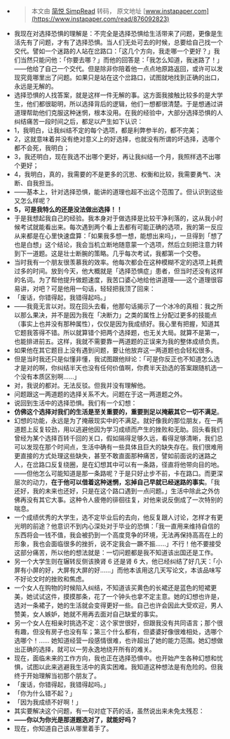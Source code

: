 - > 本文由 [简悦 SimpRead](http://ksria.com/simpread/) 转码， 原文地址 [www.instapaper.com](https://www.instapaper.com/read/876092823)
- 我现在对选择恐惧的理解是：不完全是选择恐惧给生活带来了问题，更像是生活先有了问题，才有了选择恐惧。当人们无处可去的时候，总要给自己找一个交代。譬如一个迷路的人站在岔路口：「这几个方向，我走哪一个更好？」我们当然只能问他：「你要去哪？」而他的回答是：「我怎么知道，我迷路了！」——他给了自己一个交代。但是除非你陪着他一点点地原路返回，或许可以发现究竟哪里出了问题。如果只是站在这个岔路口，试图就地找到正确的出口，永远是无解的。
- 选择恐惧的人找答案，就是这样一件无解的事。这方面我接触比较多的是大学生，他们都很聪明，所以选择背后的逻辑，他们一想都很清楚。于是想通过讲道理帮助他们克服这种迷惘，根本没用。在我的经验中，大部分选择恐惧的人纠结痛苦一段时间之后，都足以产生如下认识：
- 1，我明白，让我纠结不定的每个选项，都是利弊参半的，都不完美；
- 2，这就意味着并没有绝对意义上的好选择，也就没有所谓的坏选择，选哪个都不会死，我明白；
- 3，我还明白，现在我选不出哪个更好，再让我纠结一个月，我照样选不出哪个更好；
- 4，我明白，真的，我需要的不是更多的沉思、权衡和比较，我需要勇气、决断、自我担当。
- ——基本上，针对选择恐惧，能讲的道理也超不出这个范围了。但认识到这些又怎么样呢？
- **5，可是我特么的还是没法做出选择！！**
- 于是我想起我自己的经验。我本身对于做选择是比较干净利落的，这从我小时候考试就能看出来。每次遇到两个看上去都有可能正确的选项，我的第一反应从来都是在心里快速盘算：「如果我多想一想，能想出来吗」，一旦得到「想了也是白想」这个结论，我会当机立断地随意蒙一个选项，然后立刻把注意力转到下一道题。这是壮士断腕的策略。几乎每次考试，我都第一个交卷。
- 当时我有一个朋友很羡慕我的效率。他每次都会在这种模糊不定的选项上耗费过多的时间。放到今天，他大概就是「选择恐惧症」患者，但当时还没有这样的名词。为了帮他提升做题速度，我苦口婆心地给他讲道理——这个道理很容易讲，对吧？可是他用一句话，轻轻把我顶了回来：
- 「废话，你错得起，我错得起吗。」
- ——我竟无言以对。现在回头去看，他那句话揭示了一个冰冷的真相：我之所以那么果决，并不是因为我在「决断力」之类的属性上分配过更多的技能点（事实上也并没有那种属性），仅仅是因为我成绩好。我心里有把握，知道其它题我答得不错。所以就算错个把两个选择题，也无关大局。就算不是第一，也能排进前五。这样，我就不需要靠一两道题的正误来为我的整体成绩负责。
- 如果他在其它题目上没有遇到问题，要让他放弃这一两道题也会轻松很多。
- 但是当时我还只是似懂非懂，我试图跟他辩论：「可是你反正也不知道怎么选才是对的啊，你纠结半天也没有任何价值啊，你费半天劲选的答案跟随机选一个没有本质区别啊……」
- 对，我说的都对。无法反驳。但我并没有理解他。
- 问题跟这一两道题的选择关系不大。问题在于这一两道题之外。
- 说回到生活中的选择恐惧。我们有一个幻想：
- **仿佛这个选择对我们的生活是至关重要的，重要到足以掩蔽其它一切不满足**。
- 幻想的功能，永远是为了掩蔽现实中的不满足。就好像我的那位朋友，在一两道题上反复较劲，用以逃避他因为学习成绩而产生的挫败和无助。回头看我们曾经为某个选择百转千回的关口，假如隔得足够久远，看得足够清晰，我们总可以发现在那个时间点，生活中确有一些具体且巨大的缺失存在。我们很难用更直接的方式处理这些缺失，甚至不敢直面那种痛苦，譬如前面说的迷路之人，在岔路口反复绕圈，是在幻想其中可以有一条路，径直将他带向目的地。——但他怎么可能知道是那一条路呢？于是只好止步不前，卡在路口。而更深层次的动力，**在于他可以借着这种迷惘，忘掉自己早就已经迷路的事实**。「我还好，我的未来也还好，只是在这个路口遇到一点问题。」生活中除此之外仿佛再没有其它大事。这种令人疲倦的徘徊往复，对他来说反倒成了一次特别的喘息。
- 一个成绩优秀的大学生，选不定毕业后的去向，他反复跟人讨论，怎样才有更光明的前途？他意识不到内心深处对于毕业的恐惧：「我一直用来维持自信的东西将会一钱不值，我会被扔到一个高度竞争的环境，无法再保持高高在上的形象，我也会面临很多的挫折，说不定我会一蹶不振……」不行！他不要接受这部分痛苦，所以他的想法就是：一切问题都是我不知道该出国还是工作。
- 另一个大学生则在辗转反侧该换肾 6 还是肾 6 大，他已经纠结了好几天：「小屏有小屏的好，大屏有大屏的好……」而他本该用这几天写论文，本该品味写不好论文时的挫败和焦虑。
- 一个女人在购物的时候陷入纠结，不知道该买黄色的长裙还是蓝色的短裙更美，她试试这件，摸摸那条，花了一个钟头也拿不定主意。她的幻想也许是，选对一条裙子，她的生活就会变得更好一些。自己也许会因此大受欢迎，男人赞美，女人嫉妒，她就不用再去面对自己缺爱的事实。
- 另一个女人在相亲时挑选不定：这个家世很好，但跟我没有共同语言；那个很有趣，但没有房子也没有车；第三个什么都有，但婆婆好像很难相处，选哪个选哪个！…… 她知道经营一段感情很难，也许超出了她的能力范围。她幻想做出正确的选择，就可以一劳永逸地绕开所有的难关。
- 现在，面临未来的工作方向，我也正在选择恐惧中。也开始产生各种幻想和忧惧，试图以此来逃避我生活中的真实困难。我知道这种想法是有危险的。但我终于开始理解当初那个朋友了。
- 「废话，你错得起，我错得起吗。」
- 「你为什么错不起？」
- 「因为我成绩不好啊！」
- 其实要解决这个问题，有一句对症下药的话，虽然说出来未免太残忍：
- **——你以为你光是那道题选对了，就能好吗？**
- 现在，你知道自己该从哪里着手了。